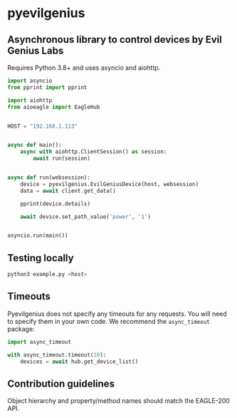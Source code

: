 # pyevilgenius

## Asynchronous library to control devices by Evil Genius Labs

Requires Python 3.8+ and uses asyncio and aiohttp.

```python
import asyncio
from pprint import pprint

import aiohttp
from aioeagle import EagleHub


HOST = "192.168.1.113"


async def main():
    async with aiohttp.ClientSession() as session:
        await run(session)


async def run(websession):
    device = pyevilgenius.EvilGeniusDevice(host, websession)
    data = await client.get_data()

    pprint(device.details)

    await device.set_path_value('power', '1')


asyncio.run(main())
```

## Testing locally

```bash
python3 example.py <host>
```

## Timeouts

Pyevilgenius does not specify any timeouts for any requests. You will need to specify them in your own code. We recommend the `async_timeout` package:

```python
import async_timeout

with async_timeout.timeout(10):
    devices = await hub.get_device_list()
```

## Contribution guidelines

Object hierarchy and property/method names should match the EAGLE-200 API.
